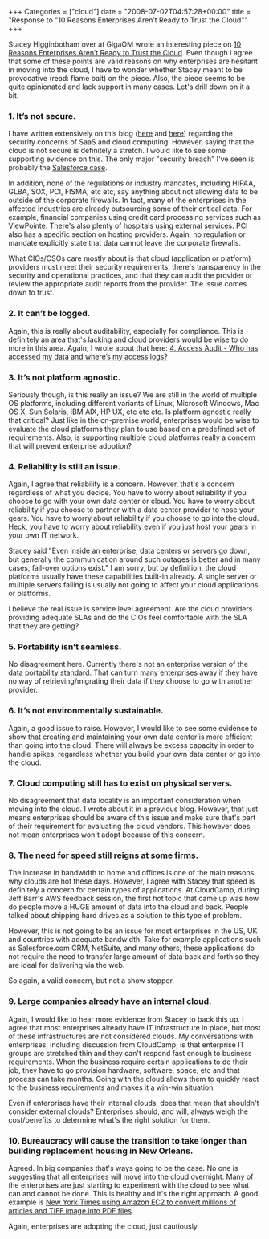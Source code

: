 +++
Categories = ["cloud"]
date = "2008-07-02T04:57:28+00:00"
title = "Response to \"10 Reasons Enterprises Aren’t Ready to Trust the Cloud\""
+++


Stacey Higginbotham over at GigaOM wrote an interesting piece on [10 Reasons Enterprises Aren’t Ready to Trust the Cloud](http://gigaom.com/2008/07/01/10-reasons-enterprises-arent-ready-to-trust-the-cloud/). Even though I agree that some of these points are valid reasons on why enterprises are hesitant in moving into the cloud, I have to wonder whether Stacey meant to be provocative (read: flame bait) on the piece. Also, the piece seems to be quite opinionated and lack support in many cases. Let's drill down on it a bit.

### 1. It’s not secure.

I have written extensively on this blog ([here](http://onsaas.net/2008/06/10/tough-security-questions-for-saas-providers-part-1/) and [here](http://onsaas.net/2008/06/18/tough-security-questions-for-saas-providers-part-2/)) regarding the security concerns of SaaS and cloud computing. However, saying that the cloud is not secure is definitely a stretch. I would like to see some supporting evidence on this. The only major "security breach" I've seen is probably the [Salesforce case](http://blog.washingtonpost.com/securityfix/2007/10/database_theft_leads_to_target.html).

In addition, none of the regulations or industry mandates, including HIPAA, GLBA, SOX, PCI, FISMA, etc etc, say anything about not allowing data to be outside of the corporate firewalls. In fact, many of the enterprises in the affected industries are already outsourcing some of their critical data. For example, financial companies using credit card processing services such as ViewPointe. There's also plenty of hospitals using external services. PCI also has a specific section on hosting providers. Again, no regulation or mandate explicitly state that data cannot leave the corporate firewalls. 

What CIOs/CSOs care mostly about is that cloud (application or platform) providers must meet their security requirements, there's transparency in the security and operational practices, and that they can audit the provider or review the appropriate audit reports from the provider. The issue comes down to trust. 

### 2. It can’t be logged. 

Again, this is really about auditability, especially for compliance. This is definitely an area that's lacking and cloud providers would be wise to do more in this area. Again, I wrote about that here: [4. Access Audit - Who has accessed my data and where’s my access logs?](http://onsaas.net/2008/06/10/tough-security-questions-for-saas-providers-part-1/)

### 3. It’s not platform agnostic.


Seriously though, is this really an issue? We are still in the world of multiple OS platforms, including different variants of Linux, Microsoft Windows, Mac OS X, Sun Solaris, IBM AIX, HP UX, etc etc etc. Is platform agnostic really that critical? Just like in the on-premise world, enterprises would be wise to evaluate the cloud platforms they plan to use based on a predefined set of requirements. Also, is supporting multiple cloud platforms really a concern that will prevent enterprise adoption? 

### 4. Reliability is still an issue.

Again, I agree that reliability is a concern. However, that's a concern regardless of what you decide. You have to worry about reliability if you choose to go with your own data center or cloud. You have to worry about reliability if you choose to partner with a data center provider to hose your gears. You have to worry about reliability if you choose to go into the cloud. Heck, you have to worry about reliability even if you just host your gears in your own IT network.

Stacey said "Even inside an enterprise, data centers or servers go down, but generally the communication around such outages is better and in many cases, fail-over options exist." I am sorry, but by definition, the cloud platforms usually have these capabilities built-in already. A single server or multiple servers failing is usually not going to affect your cloud applications or platforms.

I believe the real issue is service level agreement. Are the cloud providers providing adequate SLAs and do the CIOs feel comfortable with the SLA that they are getting? 

### 5. Portability isn’t seamless. 

No disagreement here. Currently there's not an enterprise version of the [data portability standard](http://www.dataportability.org/). That can turn many enterprises away if they have no way of retrieving/migrating their data if they choose to go with another provider.

### 6. It’s not environmentally sustainable.

Again, a good issue to raise. However, I would like to see some evidence to show that creating and maintaining your own data center is more efficient than going into the cloud. There will always be excess capacity in order to handle spikes, regardless whether you build your own data center or go into the cloud. 

### 7. Cloud computing still has to exist on physical servers.

No disagreement that data locality is an important consideration when moving into the cloud. I wrote about it in a previous blog. However, that just means enterprises should be aware of this issue and make sure that's part of their requirement for evaluating the cloud vendors. This however does not mean enterprises won't adopt because of this concern.

### 8. The need for speed still reigns at some firms. 

The increase in bandwidth to home and offices is one of the main reasons why clouds are hot these days. However, I agree with Stacey that speed is definitely a concern for certain types of applications. At CloudCamp, during Jeff Barr's AWS feedback session, the first hot topic that came up was how do people move a HUGE amount of data into the cloud and back. People talked about shipping hard drives as a solution to this type of problem.

However, this is not going to be an issue for most enterprises in the US, UK and countries with adequate bandwidth. Take for example applications such as Salesforce.com CRM, NetSuite, and many others, these applications do not require the need to transfer large amount of data back and forth so they are ideal for delivering via the web.

So again, a valid concern, but not a show stopper.

### 9. Large companies already have an internal cloud.

Again, I would like to hear more evidence from Stacey to back this up. I agree that most enterprises already have IT infrastructure in place, but most of these infrastructures are not considered clouds. My conversations with enterprises, including discussion from CloudCamp, is that enterprise IT groups are stretched thin and they can't respond fast enough to business requirements. When the business require certain applications to do their job, they have to go provision hardware, software, space, etc and that process can take months. Going with the cloud allows them to quickly react to the business requirements and makes it a win-win situation.

Even if enterprises have their internal clouds, does that mean that shouldn't consider external clouds? Enterprises should, and will, always weigh the cost/benefits to determine what's the right solution for them.

### 10. Bureaucracy will cause the transition to take longer than building replacement housing in New Orleans.

Agreed. In big companies that's ways going to be the case. No one is suggesting that all enterprises will move into the cloud overnight. Many of the enterprises are just starting to experiment with the cloud to see what can and cannot be done. This is healthy and it's the right approach. A good example is [New York Times using Amazon EC2 to convert millions of articles and TIFF image into PDF files](http://open.blogs.nytimes.com/2008/05/21/the-new-york-times-archives-amazon-web-services-timesmachine/).

Again, enterprises are adopting the cloud, just cautiously. 

